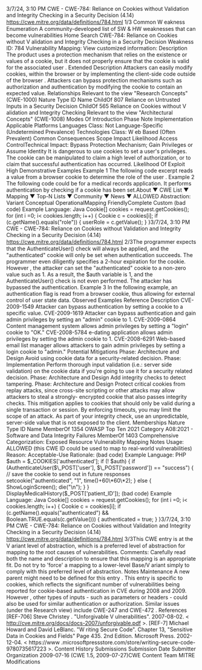 3/7/24, 3:10 PM CWE - CWE-784: Reliance on Cookies without Validation and Integrity Checking in a Security Decision (4.14)
https://cwe.mitre.org/data/deﬁnitions/784.html 1/3
Common W eakness Enumeration
A community-developed list of SW & HW weaknesses that can become
vulnerabilities
Home Search
CWE-784: Reliance on Cookies without V alidation and Integrity Checking in a
Security Decision
Weakness ID: 784
Vulnerability Mapping: 
View customized information:
 Description
The product uses a protection mechanism that relies on the existence or values of a cookie, but it does not properly ensure that the
cookie is valid for the associated user .
 Extended Description
Attackers can easily modify cookies, within the browser or by implementing the client-side code outside of the browser . Attackers can
bypass protection mechanisms such as authorization and authentication by modifying the cookie to contain an expected value.
 Relationships
 Relevant to the view "Research Concepts" (CWE-1000)
Nature Type ID Name
ChildOf 807 Reliance on Untrusted Inputs in a Security Decision
ChildOf 565 Reliance on Cookies without V alidation and Integrity Checking
 Relevant to the view "Architectural Concepts" (CWE-1008)
 Modes Of Introduction
Phase Note
Implementation
 Applicable Platforms
Languages
Class: Not Language-Specific (Undetermined Prevalence)
Technologies
Class: W eb Based (Often Prevalent)
 Common Consequences
Scope Impact Likelihood
Access ControlTechnical Impact: Bypass Protection Mechanism; Gain Privileges or Assume Identity
It is dangerous to use cookies to set a user's privileges. The cookie can be manipulated to claim a
high level of authorization, or to claim that successful authentication has occurred.
 Likelihood Of Exploit
High
 Demonstrative Examples
Example 1
The following code excerpt reads a value from a browser cookie to determine the role of the user .
Example 2
The following code could be for a medical records application. It performs authentication by checking if a cookie has been set.About ▼ CWE List ▼ Mapping ▼ Top-N Lists ▼ Community ▼ News ▼
ALLOWED
Abstraction: Variant
Conceptual OperationalMapping
FriendlyComplete Custom
(bad code) Example Language: Java 
Cookie[] cookies = request.getCookies();
for (int i =0; i< cookies.length; i++) {
Cookie c = cookies[i];
if (c.getName().equals("role")) {
userRole = c.getValue();
}
}3/7/24, 3:10 PM CWE - CWE-784: Reliance on Cookies without Validation and Integrity Checking in a Security Decision (4.14)
https://cwe.mitre.org/data/deﬁnitions/784.html 2/3The programmer expects that the AuthenticateUser() check will always be applied, and the "authenticated" cookie will only be set
when authentication succeeds. The programmer even diligently specifies a 2-hour expiration for the cookie.
However , the attacker can set the "authenticated" cookie to a non-zero value such as 1. As a result, the $auth variable is 1, and the
AuthenticateUser() check is not even performed. The attacker has bypassed the authentication.
Example 3
In the following example, an authentication flag is read from a browser cookie, thus allowing for external control of user state data.
 Observed Examples
Reference Description
CVE-2009-1549 Attacker can bypass authentication by setting a cookie to a specific value.
CVE-2009-1619 Attacker can bypass authentication and gain admin privileges by setting an "admin" cookie to 1.
CVE-2009-0864 Content management system allows admin privileges by setting a "login" cookie to "OK."
CVE-2008-5784 e-dating application allows admin privileges by setting the admin cookie to 1.
CVE-2008-6291 Web-based email list manager allows attackers to gain admin privileges by setting a login cookie to
"admin."
 Potential Mitigations
Phase: Architecture and Design
Avoid using cookie data for a security-related decision.
Phase: Implementation
Perform thorough input validation (i.e.: server side validation) on the cookie data if you're going to use it for a security related
decision.
Phase: Architecture and Design
Add integrity checks to detect tampering.
Phase: Architecture and Design
Protect critical cookies from replay attacks, since cross-site scripting or other attacks may allow attackers to steal a strongly-
encrypted cookie that also passes integrity checks. This mitigation applies to cookies that should only be valid during a single
transaction or session. By enforcing timeouts, you may limit the scope of an attack. As part of your integrity check, use an
unpredictable, server-side value that is not exposed to the client.
 Memberships
Nature Type ID Name
MemberOf 1354 OWASP Top Ten 2021 Category A08:2021 - Software and Data Integrity Failures
MemberOf 1403 Comprehensive Categorization: Exposed Resource
 Vulnerability Mapping Notes
Usage: ALLOWED (this CWE ID could be used to map to real-world vulnerabilities)
Reason: Acceptable-Use
Rationale:
(bad code) Example Language: PHP 
$auth = $\_COOKIES['authenticated'];
if (! $auth) {
if (AuthenticateUser($\_POST['user'], $\_POST['password']) == "success") {
// save the cookie to send out in future responses
setcookie("authenticated", "1", time()+60\*60\*2);
}
else {
ShowLoginScreen();
die("\n");
}
}
DisplayMedicalHistory($\_POST['patient\_ID']);
(bad code) Example Language: Java 
Cookie[] cookies = request.getCookies();
for (int i =0; i< cookies.length; i++) {
Cookie c = cookies[i];
if (c.getName().equals("authenticated") && Boolean.TRUE.equals(c.getValue())) {
authenticated = true;
}
}3/7/24, 3:10 PM CWE - CWE-784: Reliance on Cookies without Validation and Integrity Checking in a Security Decision (4.14)
https://cwe.mitre.org/data/deﬁnitions/784.html 3/3This CWE entry is at the V ariant level of abstraction, which is a preferred level of abstraction for mapping to the root causes of
vulnerabilities.
Comments:
Carefully read both the name and description to ensure that this mapping is an appropriate fit. Do not try to 'force' a mapping to a
lower-level Base/V ariant simply to comply with this preferred level of abstraction.
 Notes
Maintenance
A new parent might need to be defined for this entry . This entry is specific to cookies, which reflects the significant number of
vulnerabilities being reported for cookie-based authentication in CVE during 2008 and 2009. However , other types of inputs - such
as parameters or headers - could also be used for similar authentication or authorization. Similar issues (under the Research view)
include CWE-247 and CWE-472 .
 References
[REF-706] Steve Christey . "Unforgivable V ulnerabilities". 2007-08-02. < http://cve.mitre.org/docs/docs-2007/unforgivable.pdf >.
[REF-7] Michael Howard and David LeBlanc. "W riting Secure Code". Chapter 13, "Sensitive Data in Cookies and Fields" Page
435. 2nd Edition. Microsoft Press. 2002-12-04. < https://www .microsoftpressstore.com/store/writing-secure-code-
9780735617223 >.
 Content History
 Submissions
Submission Date Submitter Organization
2009-07-16
(CWE 1.5, 2009-07-27)CWE Content Team MITRE
 Modifications
